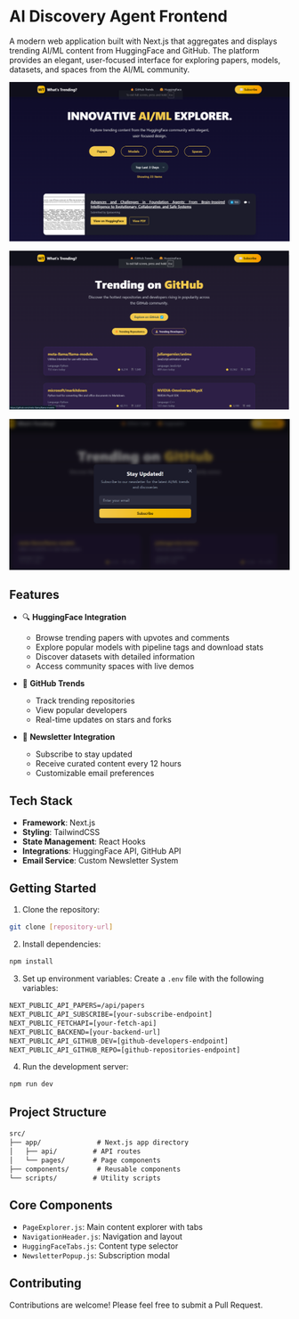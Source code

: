 # AI Discovery Agent Frontend

A modern web application built with Next.js that aggregates and displays trending AI/ML content from HuggingFace and GitHub. The platform provides an elegant, user-focused interface for exploring papers, models, datasets, and spaces from the AI/ML community.

![1743972893167](images/README/1743972893167.png)

![1743972906247](images/README/1743972906247.png)

![1743972916143](images/README/1743972916143.png)

## Features

- 🔍 **HuggingFace Integration**

  - Browse trending papers with upvotes and comments
  - Explore popular models with pipeline tags and download stats
  - Discover datasets with detailed information
  - Access community spaces with live demos
- 🌟 **GitHub Trends**

  - Track trending repositories
  - View popular developers
  - Real-time updates on stars and forks
- 📨 **Newsletter Integration**

  - Subscribe to stay updated
  - Receive curated content every 12 hours
  - Customizable email preferences

## Tech Stack

- **Framework**: Next.js
- **Styling**: TailwindCSS
- **State Management**: React Hooks
- **Integrations**: HuggingFace API, GitHub API
- **Email Service**: Custom Newsletter System

## Getting Started

1. Clone the repository:

```bash
git clone [repository-url]
```

2. Install dependencies:

```bash
npm install
```

3. Set up environment variables:
   Create a `.env` file with the following variables:

```env
NEXT_PUBLIC_API_PAPERS=/api/papers
NEXT_PUBLIC_API_SUBSCRIBE=[your-subscribe-endpoint]
NEXT_PUBLIC_FETCHAPI=[your-fetch-api]
NEXT_PUBLIC_BACKEND=[your-backend-url]
NEXT_PUBLIC_API_GITHUB_DEV=[github-developers-endpoint]
NEXT_PUBLIC_API_GITHUB_REPO=[github-repositories-endpoint]
```

4. Run the development server:

```bash
npm run dev
```

## Project Structure

```
src/
├── app/              # Next.js app directory
│   ├── api/         # API routes
│   └── pages/       # Page components
├── components/       # Reusable components
└── scripts/         # Utility scripts
```

## Core Components

- `PageExplorer.js`: Main content explorer with tabs
- `NavigationHeader.js`: Navigation and layout
- `HuggingFaceTabs.js`: Content type selector
- `NewsletterPopup.js`: Subscription modal

## Contributing

Contributions are welcome! Please feel free to submit a Pull Request.
